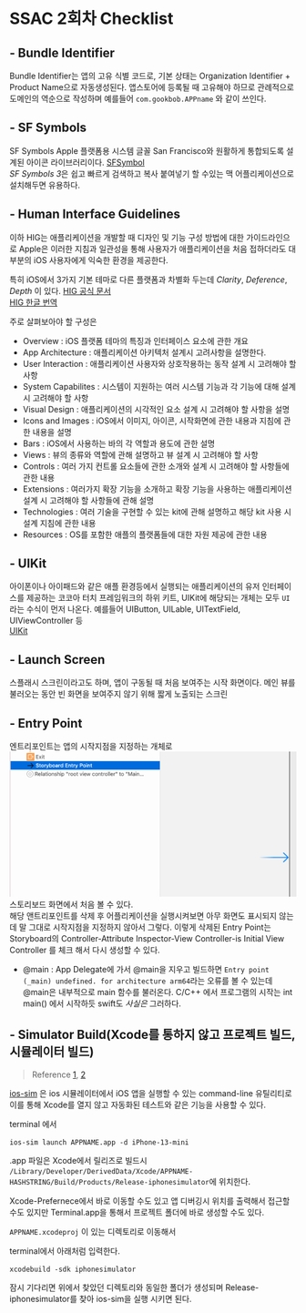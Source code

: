 # SSAC 2회차 Checklist

## - Bundle Identifier
Bundle Identifier는 앱의 고유 식별 코드로, 기본 상태는 Organization Identifier + Product Name으로 자동생성된다. 앱스토어에 등록될 때 고유해야 하므로 관례적으로 도메인의 역순으로 작성하며 예를들어 `com.gookbob.APPname` 와 같이 쓰인다.

## - SF Symbols
SF Symbols Apple 플랫폼용 시스템 글꼴 San Francisco와 원활하게 통합되도록 설계된 아이콘 라이브러리이다.
[SFSymbol](https://developer.apple.com/sf-symbols/)<br>
*SF Symbols 3*은 쉽고 빠르게 검색하고 복사 붙여넣기 할 수있는 맥 어플리케이션으로 설치해두면 유용하다.

## - Human Interface Guidelines
이하 HIG는 애플리케이션을 개발할 때 디자인 및 기능 구성 방법에 대한 가이드라인으로 Apple은 이러한 지침과 일관성을 통해 사용자가 애플리케이션을 처음 접하더라도 대부분의 iOS 사용자에게 익숙한 환경을 제공한다.

특히 iOS에서 3가지 기본 테마로 다른 플랫폼과 차별화 두는데 *Clarity*, *Deference*, *Depth* 이 있다.
[HIG 공식 문서](https://developer.apple.com/design/human-interface-guidelines/ios/overview/themes/)<br>
[HIG 한글 번역](https://wnsah052.tistory.com/9)

주로 살펴보아야 할 구성은

  - Overview : iOS 플랫폼 테마의 특징과 인터페이스 요소에 관한 개요
  - App Architecture : 애플리케이션 아키텍처 설계시 고려사항을 설명한다.
  - User Interaction : 애플리케이션 사용자와 상호작용하는 동작 설계 시 고려해야 할 사항
  - System Capabilites : 시스템이 지원하는 여러 시스템 기능과 각 기능에 대해 설계 시 고려해야 할 사항
  - Visual Design : 애플리케이션의 시각적인 요소 설계 시 고려해야 할 사항을 설명
  - Icons and Images : iOS에서 이미지, 아이콘, 시작화면에 관한 내용과 지침에 관한 내용을 설명
  - Bars : iOS에서 사용하는 바의 각 역할과 용도에 관한 설명
  - Views : 뷰의 종류와 역할에 관해 설명하고 뷰 설계 시 고려해야 할 사항
  - Controls : 여러 가지 컨트롤 요소들에 관한 소개와 설계 시 고려해야 할 사항들에 관한 내용
  - Extensions : 여러가지 확장 기능을 소개하고 확장 기능을 사용하는 애플리케이션 설계 시 고려해야 할 사항들에 관해 설명
  - Technologies : 여러 기술을 구현할 수 있는 kit에 관해 설명하고 해당 kit 사용 시 설계 지침에 관한 내용
  - Resources : OS를 포함한 애플의 플랫폼들에 대한 자원 제공에 관한 내용


## - UIKit
아이폰이나 아이패드와 같은 애플 환경등에서 실행되는 애플리케이션의 유저 인터페이스를 제공하는 코코아 터치 프레임워크의 하위 키트, UIKit에 해당되는 개체는 모두 `UI`라는 수식이 먼저 나온다. 예를들어 UIButton, UILable, UITextField, UIViewController 등<br>
[UIKit](https://developer.apple.com/documentation/uikit/)

## - Launch Screen
스플래시 스크린이라고도 하며, 앱이 구동될 때 처음 보여주는 시작 화면이다. 메인 뷰를 불러오는 동안 빈 화면을 보여주지 않기 위해 짧게 노출되는 스크린

## - Entry Point
 엔트리포인트는 앱의 시작지점을 지정하는 개체로 ![](src/entrypoint.png)
스토리보드 화면에서 처음 볼 수 있다.<br>
해당 앤트리포인트를 삭제 후 어플리케이션을 실행시켜보면 아무 화면도 표시되지 않는데 말 그대로 시작지점을 지정하지 않아서 그렇다.
이렇게 삭제된 Entry Point는 Storyboard의 Controller-Attribute Inspector-View Controller-is Initial View Controller 를 체크 해서 다시 생성할 수 있다.

  - @main : App Delegate에 가서 @main을 지우고 빌드하면 `Entry point (_main) undefined. for architecture arm64`라는 오류를 볼 수 있는데 @main은 내부적으로 main 함수를 불러온다. C/C++ 에서 프로그램의 시작는 int main() 에서 시작하듯 swift도 *사실은* 그러하다.

## - Simulator Build(Xcode를 통하지 않고 프로젝트 빌드, 시뮬레이터 빌드)
>Reference [1](https://blog.devgenius.io/simulator-build-for-ios-842c8106ca27), [2](https://developers.facebook.com/docs/ios/create-a-simulator-build/)

[ios-sim](https://github.com/ios-control/ios-sim)
은 ios 시뮬레이터에서 iOS 앱을 실행할 수 있는 command-line 유틸리티로 이를 통해 Xcode를 열지 않고 자동화된 테스트와 같은 기능을 사용할 수 있다.

terminal 에서
```
ios-sim launch APPNAME.app -d iPhone-13-mini
```

.app 파일은 Xcode에서 릴리즈로 빌드시 `/Library/Developer/DerivedData/Xcode/APPNAME-HASHSTRING/Build/Products/Release-iphonesimulator`에 위치한다.

Xcode-Prefernece에서 바로 이동할 수도 있고 앱 디버깅시 위치를 출력해서 접근할 수도 있지만 Terminal.app을 통해서 프로젝트 폴더에 바로 생성할 수도 있다.

`APPNAME.xcodeproj` 이 있는 디렉토리로 이동해서

terminal에서 아래처럼 입력한다.
```
xcodebuild -sdk iphonesimulator
```
잠시 기다리면 위에서 찾았던 디렉토리와 동일한 폴더가 생성되며 Release-iphonesimulator를 찾아 ios-sim을 실행 시키면 된다.
